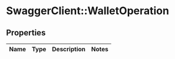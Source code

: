 # SwaggerClient::WalletOperation

## Properties
Name | Type | Description | Notes
------------ | ------------- | ------------- | -------------


